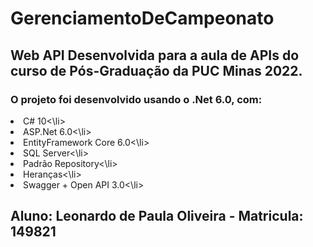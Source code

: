 # GerenciamentoDeCampeonato

## Web API Desenvolvida para a aula de APIs do curso de Pós-Graduação da PUC Minas 2022.

### O projeto foi desenvolvido usando o .Net 6.0, com:
<li>C# 10<\li>
<li>ASP.Net 6.0<\li>
<li>EntityFramework Core 6.0<\li>
<li>SQL Server<\li>
<li>Padrão Repository<\li>
<li>Heranças<\li>
<li>Swagger + Open API 3.0<\li>

## Aluno: Leonardo de Paula Oliveira - Matricula: 149821
